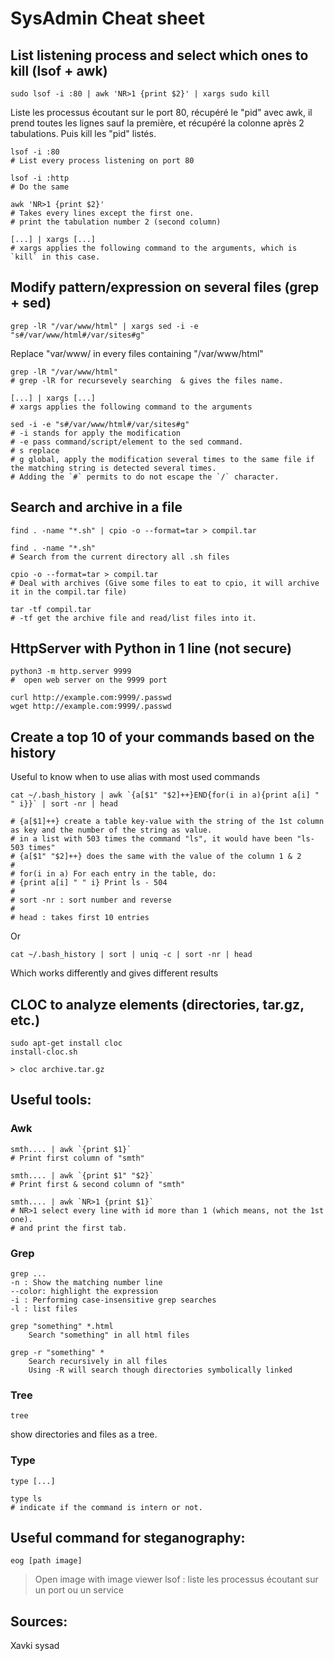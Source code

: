 # SysAdmin Cheat sheet

## List listening process and select which ones to kill (lsof + awk)

```
sudo lsof -i :80 | awk 'NR>1 {print $2}' | xargs sudo kill 
```
Liste les processus écoutant sur le port 80, récupéré le "pid" avec awk, il prend toutes les lignes sauf la première, et récupéré la colonne après 2 tabulations. Puis kill les "pid" listés.

```
lsof -i :80
# List every process listening on port 80

lsof -i :http
# Do the same

awk 'NR>1 {print $2}'
# Takes every lines except the first one.
# print the tabulation number 2 (second column)
 
[...] | xargs [...]
# xargs applies the following command to the arguments, which is `kill` in this case.
```

## Modify pattern/expression on several files (grep + sed)

```
grep -lR "/var/www/html" | xargs sed -i -e "s#/var/www/html#/var/sites#g"
```
Replace "var/www/ in every files containing "/var/www/html"

```
grep -lR "/var/www/html"
# grep -lR for recursevely searching  & gives the files name.

[...] | xargs [...]
# xargs applies the following command to the arguments

sed -i -e "s#/var/www/html#/var/sites#g"
# -i stands for apply the modification
# -e pass command/script/element to the sed command.
# s replace
# g global, apply the modification several times to the same file if the matching string is detected several times.
# Adding the `#` permits to do not escape the `/` character.
```

## Search and archive in a file

```
find . -name "*.sh" | cpio -o --format=tar > compil.tar
```

```
find . -name "*.sh"
# Search from the current directory all .sh files

cpio -o --format=tar > compil.tar
# Deal with archives (Give some files to eat to cpio, it will archive it in the compil.tar file)
```

```
tar -tf compil.tar
# -tf get the archive file and read/list files into it.
```

## HttpServer with Python in 1 line (not secure)

```
python3 -m http.server 9999
#  open web server on the 9999 port
```

```
curl http://example.com:9999/.passwd
wget http://example.com:9999/.passwd
```

## Create a top 10 of your commands based on the history

Useful to know when to use alias with most used commands
```
cat ~/.bash_history | awk `{a[$1" "$2]++}END{for(i in a){print a[i] " " i}}` | sort -nr | head

# {a[$1]++} create a table key-value with the string of the 1st column as key and the number of the string as value.
# in a list with 503 times the command "ls", it would have been "ls-503 times"
# {a[$1" "$2]++} does the same with the value of the column 1 & 2
#
# for(i in a) For each entry in the table, do:
# {print a[i] " " i} Print ls - 504
#
# sort -nr : sort number and reverse
#
# head : takes first 10 entries
```
Or 
```
cat ~/.bash_history | sort | uniq -c | sort -nr | head
```
Which works differently and gives different results

## CLOC to analyze elements (directories, tar.gz, etc.)

```
sudo apt-get install cloc
install-cloc.sh

> cloc archive.tar.gz
```

## Useful tools:

### Awk

```
smth.... | awk `{print $1}`
# Print first column of "smth"

smth.... | awk `{print $1" "$2}`
# Print first & second column of "smth"

smth.... | awk `NR>1 {print $1}`
# NR>1 select every line with id more than 1 (which means, not the 1st one).
# and print the first tab.
```

### Grep
```
grep ...
-n : Show the matching number line
--color: highlight the expression
-i : Performing case-insensitive grep searches
-l : list files

grep "something" *.html
    Search "something" in all html files
    
grep -r "something" *
    Search recursively in all files
    Using -R will search though directories symbolically linked
```

### Tree
```
tree
```
show directories and files as a tree.

### Type

```
type [...]

type ls
# indicate if the command is intern or not.
```


## Useful command for steganography:

```
eog [path image]
```
> Open image with image viewer
lsof : liste les processus écoutant sur un port ou un service 

## Sources:
Xavki sysad 
